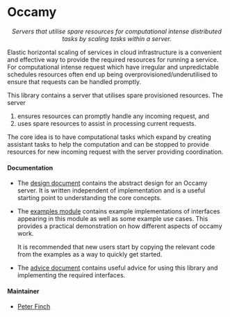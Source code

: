 # Occamy

<p align="center">
<em>
Servers that utilise spare resources for computational intense distributed tasks by scaling tasks within a server.
</em>
</p>

Elastic horizontal scaling of services in cloud infrastructure is a convenient and effective way to provide the required
resources for running a service. For computational intense request which have irregular and unpredictable schedules
resources often end up being overprovisioned/underutilised to ensure that requests can be handled promptly.

This library contains a server that utilises spare provisioned resources. The server

1. ensures resources can promptly handle any incoming request, and
2. uses spare resources to assist in processing current requests.

The core idea is to have computational tasks which expand by creating assistant tasks to help the computation and can be
stopped to provide resources for new incoming request with the server providing coordination.

#### Documentation

- The [design document](./documentation/design.md) contains the abstract design for an Occamy server. It is written
  independent of implementation and is a useful starting point to understanding the core concepts.

- The [examples module](./examples) contains example implementations of interfaces appearing in this module as well as
  some example use cases. This provides a practical demonstration on how different aspects of occamy work.

  It is recommended that new users start by copying the relevant code from the examples as a way to quickly get started.

- The [advice document](./documentation/advice.md) contains useful advice for using this library and implementing the
  required interfaces.

#### Maintainer

- [Peter Finch](github.com/PeterEFinch)